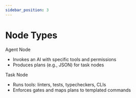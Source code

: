 ```yaml
---
sidebar_position: 3
---
```


# Node Types

Agent Node

- Invokes an AI with specific tools and permissions
- Produces plans (e.g., JSON) for task nodes

Task Node

- Runs tools: linters, tests, typecheckers, CLIs
- Enforces gates and maps plans to templated commands
